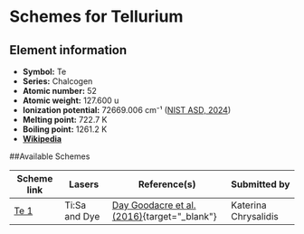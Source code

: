 # Schemes for Tellurium

## Element information

- **Symbol:** Te
- **Series:** Chalcogen
- **Atomic number:** 52
- **Atomic weight:** 127.600 u
- **Ionization potential:**  72669.006 cm⁻¹ ([NIST ASD, 2024](https://www.nist.gov/pml/atomic-spectra-database))
- **Melting point:** 722.7 K
- **Boiling point:** 1261.2 K
- [**Wikipedia**](https://en.wikipedia.org/wiki/Tellurium)

##Available Schemes

|       Scheme link       |    Lasers     |                                       Reference(s)                                        |     Submitted by     |
| ----------------------- | ------------- | ----------------------------------------------------------------------------------------- | -------------------- |
| [Te 1](../te/te-001.md) | Ti:Sa and Dye | [Day Goodacre et al. (2016)](https://doi.org/10.1016/j.nima.2015.10.066){target="_blank"} | Katerina Chrysalidis |
